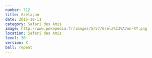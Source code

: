 ```yaml
---
number: 712
title: Grelaçon
date: 2015-10-11
category: Safari des Amis
image: http://www.pokepedia.fr/images/5/57/Grela%C3%A7on-XY.png
location: Safari des Amis
level: 30
version: X
ball: repeat
---
```

